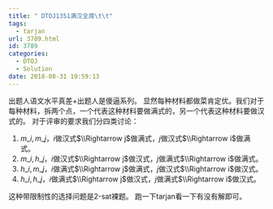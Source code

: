 ```yaml
---
title: " DTOJ1351满汉全席\t\t"
tags:
  - tarjan
url: 3789.html
id: 3789
categories:
  - DTOJ
  - Solution
date: 2018-08-31 19:59:13
---
```


出题人语文水平真差+出题人是傻逼系列。 显然每种材料都做菜肯定优。我们对于每种材料，拆两个点，一个代表这种材料要做满式的，另一个代表这种材料要做汉式的。 对于评审的要求我们分四类讨论：

1.  $m\_i,m\_j$，$i$做汉式$\\Rightarrow j$做满式，$j$做汉式$\\Rightarrow i$做满式。
2.  $m\_i,h\_j$，$i$做汉式$\\Rightarrow j$做汉式，$j$做满式$\\Rightarrow i$做满式。
3.  $h\_i,m\_j$，$i$做满式$\\Rightarrow j$做满式，$j$做汉式$\\Rightarrow i$做汉式。
4.  $h\_i,h\_j$，$i$做满式$\\Rightarrow j$做汉式，$j$做满式$\\Rightarrow i$做汉式。

这种带限制性的选择问题是2-sat裸题。 跑一下tarjan看一下有没有解即可。